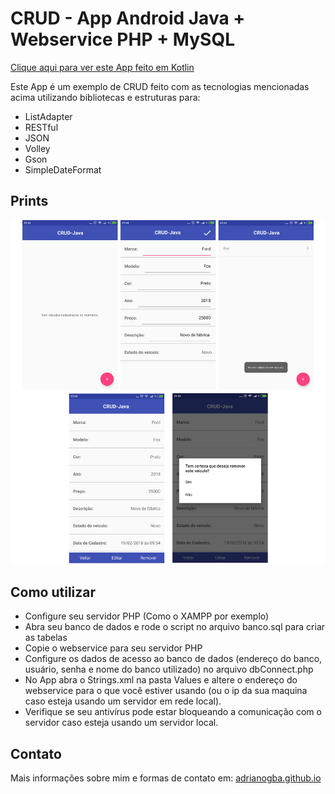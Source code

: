 # CRUD - App Android Java + Webservice PHP + MySQL

[Clique aqui para ver este App feito em Kotlin](https://www.github.com/adrianogba/android-kotlin-php-mysql) 


Este App é um exemplo de CRUD feito com as tecnologias mencionadas acima utilizando bibliotecas e estruturas para:
* ListAdapter
* RESTful
* JSON
* Volley
* Gson
* SimpleDateFormat


## Prints

![Alt text](images/prints.png?raw=true)

## Como utilizar

* Configure seu servidor PHP (Como o XAMPP por exemplo)
* Abra seu banco de dados e rode o script no arquivo banco.sql para criar as tabelas
* Copie o webservice para seu servidor PHP 
* Configure os dados de acesso ao banco de dados (endereço do banco, usuário, senha e nome do banco utilizado) no arquivo dbConnect.php
* No App abra o Strings.xml na pasta Values e altere o endereço do webservice para o que você estiver usando (ou o ip da sua maquina caso esteja usando um servidor em rede local).
* Verifique se seu antivírus pode estar bloqueando a comunicação com o servidor caso esteja usando um servidor local.


## Contato

Mais informações sobre mim e formas de contato em: [adrianogba.github.io](https://adrianogba.github.io/) 




